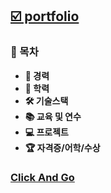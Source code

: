 <article class="markdown-body">
  <a href="http://okwangdori.github.io">
    <h1>☑️ portfolio</h1>
  </a>
</article>
<article class="markdown-body">
  <h3>📙 목차</h3>
</article>
<b>
  <ul dir="auto">
    <li>🙋‍ 경력</li>
    <li>💼 학력</li>
    <li>🛠️ 기술스택</li>
    <li>📚 교육 및 연수</li>
    <li>💻 프로젝트</li>
    <li>🏆 자격증/어학/수상</li>
  </ul>
</b>
<h3>
  <a href="http://okwangdori.github.io">
    Click And Go
  </a>  
</h3>
